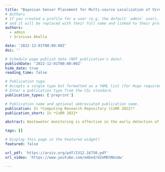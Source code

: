 ```yaml
---
title: "Bayesian Sensor Placement for Multi-source Localization of Viruses in Wastewater Networks"
# Authors
# If you created a profile for a user (e.g. the default `admin` user), write the username (folder name) here
# and it will be replaced with their full name and linked to their profile.
authors:
  - admin
  - Srinivas Akella

date: '2022-12-01T00:00:00Z'
doi: ''

# Schedule page publish date (NOT publication's date).
publishDate: '2022-12-01T00:00:00Z'
hide_date: true
reading_time: false

# Publication type.
# Accepts a single type but formatted as a YAML list (for Hugo requirements).
# Enter a publication type from the CSL standard.
publication_types: ['preprint']

# Publication name and optional abbreviated publication name.
publication: In *Computing Research Repository (CoRR 2022)*
publication_short: In *CoRR 2022*

abstract: Wastewater monitoring is effective in the early detection of viral and bacterial disease outbreaks. It has recently been used to identify the presence of individuals infected with COVID-19. To monitor large communities and accurately localize buildings with infected individuals, one must choose a specified number of sampling locations in wastewater networks. We model this as a sensor placement problem. Although sensor placement for source localization arises in numerous problems, most approaches use application-specific heuristics and fail to consider multiple source scenarios. We instead develop a Bayesian approach to find informative sensor placements and accurately localize the sources of viruses. Since the resulting optimization problem is NP-hard, we use a greedy approach to generate solutions. Our method finds sensor placements to accurately identify sources of viruses and incorporate minimum virus concentration requirements. Since infection transmission rates can vary between buildings, we demonstrate the robustness of our approach to discrepancies in the infection transmission rate model.

tags: []

# Display this page in the Featured widget?
featured: false

url_pdf: 'https://arxiv.org/pdf/2312.16750.pdf'
url_video: 'https://www.youtube.com/embed/6ZeMEhNGsQw'

---
```

